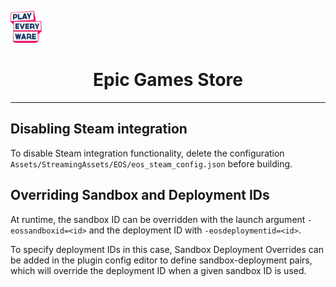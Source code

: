 <a href="/README.md"><img src="/com.playeveryware.eos/Documentation~/images/PlayEveryWareLogo.gif" alt="README.md" width="10%"/></a>

# <div align="center">Epic Games Store</div> <a name="epic-games-store">
---

## Disabling Steam integration
To disable Steam integration functionality, delete the configuration `Assets/StreamingAssets/EOS/eos_steam_config.json` before building.

## Overriding Sandbox and Deployment IDs
At runtime, the sandbox ID can be overridden with the launch argument `-eossandboxid=<id>` and the deployment ID with `-eosdeploymentid=<id>`. 

To specify deployment IDs in this case, Sandbox Deployment Overrides can be added in the plugin config editor to define sandbox-deployment pairs, which will override the deployment ID when a given sandbox ID is used.
